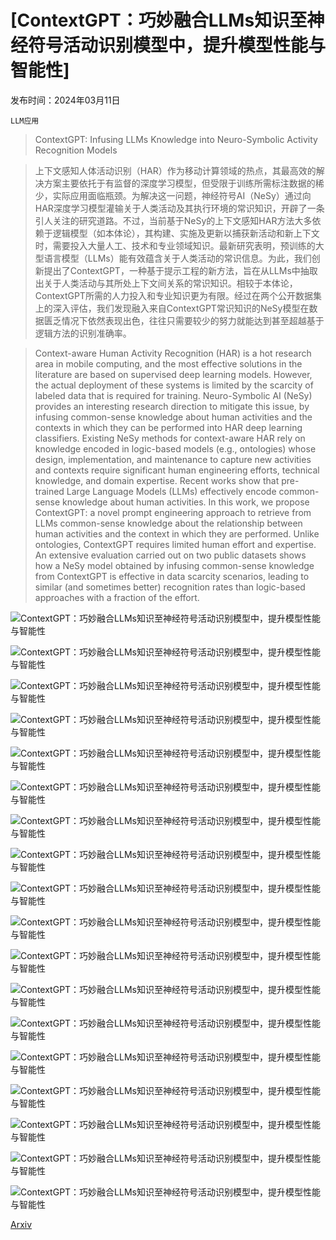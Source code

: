# [ContextGPT：巧妙融合LLMs知识至神经符号活动识别模型中，提升模型性能与智能性]

发布时间：2024年03月11日

`LLM应用`

> ContextGPT: Infusing LLMs Knowledge into Neuro-Symbolic Activity Recognition Models

> 上下文感知人体活动识别（HAR）作为移动计算领域的热点，其最高效的解决方案主要依托于有监督的深度学习模型，但受限于训练所需标注数据的稀少，实际应用面临瓶颈。为解决这一问题，神经符号AI（NeSy）通过向HAR深度学习模型灌输关于人类活动及其执行环境的常识知识，开辟了一条引人关注的研究道路。不过，当前基于NeSy的上下文感知HAR方法大多依赖于逻辑模型（如本体论），其构建、实施及更新以捕获新活动和新上下文时，需要投入大量人工、技术和专业领域知识。最新研究表明，预训练的大型语言模型（LLMs）能有效蕴含关于人类活动的常识信息。为此，我们创新提出了ContextGPT，一种基于提示工程的新方法，旨在从LLMs中抽取出关于人类活动与其所处上下文间关系的常识知识。相较于本体论，ContextGPT所需的人力投入和专业知识更为有限。经过在两个公开数据集上的深入评估，我们发现融入来自ContextGPT常识知识的NeSy模型在数据匮乏情况下依然表现出色，往往只需要较少的努力就能达到甚至超越基于逻辑方法的识别准确率。

> Context-aware Human Activity Recognition (HAR) is a hot research area in mobile computing, and the most effective solutions in the literature are based on supervised deep learning models. However, the actual deployment of these systems is limited by the scarcity of labeled data that is required for training. Neuro-Symbolic AI (NeSy) provides an interesting research direction to mitigate this issue, by infusing common-sense knowledge about human activities and the contexts in which they can be performed into HAR deep learning classifiers. Existing NeSy methods for context-aware HAR rely on knowledge encoded in logic-based models (e.g., ontologies) whose design, implementation, and maintenance to capture new activities and contexts require significant human engineering efforts, technical knowledge, and domain expertise. Recent works show that pre-trained Large Language Models (LLMs) effectively encode common-sense knowledge about human activities. In this work, we propose ContextGPT: a novel prompt engineering approach to retrieve from LLMs common-sense knowledge about the relationship between human activities and the context in which they are performed. Unlike ontologies, ContextGPT requires limited human effort and expertise. An extensive evaluation carried out on two public datasets shows how a NeSy model obtained by infusing common-sense knowledge from ContextGPT is effective in data scarcity scenarios, leading to similar (and sometimes better) recognition rates than logic-based approaches with a fraction of the effort.

![ContextGPT：巧妙融合LLMs知识至神经符号活动识别模型中，提升模型性能与智能性](../../../paper_images/2403.06586/arch2.png)

![ContextGPT：巧妙融合LLMs知识至神经符号活动识别模型中，提升模型性能与智能性](../../../paper_images/2403.06586/x1.png)

![ContextGPT：巧妙融合LLMs知识至神经符号活动识别模型中，提升模型性能与智能性](../../../paper_images/2403.06586/x2.png)

![ContextGPT：巧妙融合LLMs知识至神经符号活动识别模型中，提升模型性能与智能性](../../../paper_images/2403.06586/x3.png)

![ContextGPT：巧妙融合LLMs知识至神经符号活动识别模型中，提升模型性能与智能性](../../../paper_images/2403.06586/x4.png)

![ContextGPT：巧妙融合LLMs知识至神经符号活动识别模型中，提升模型性能与智能性](../../../paper_images/2403.06586/x5.png)

![ContextGPT：巧妙融合LLMs知识至神经符号活动识别模型中，提升模型性能与智能性](../../../paper_images/2403.06586/symbolicfeatures.png)

![ContextGPT：巧妙融合LLMs知识至神经符号活动识别模型中，提升模型性能与智能性](../../../paper_images/2403.06586/tool.png)

![ContextGPT：巧妙融合LLMs知识至神经符号活动识别模型中，提升模型性能与智能性](../../../paper_images/2403.06586/plot_domino.png)

![ContextGPT：巧妙融合LLMs知识至神经符号活动识别模型中，提升模型性能与智能性](../../../paper_images/2403.06586/plot_extrasensory.png)

![ContextGPT：巧妙融合LLMs知识至神经符号活动识别模型中，提升模型性能与智能性](../../../paper_images/2403.06586/domino_boxplot.png)

![ContextGPT：巧妙融合LLMs知识至神经符号活动识别模型中，提升模型性能与智能性](../../../paper_images/2403.06586/extrasensory_boxplot.png)

![ContextGPT：巧妙融合LLMs知识至神经符号活动识别模型中，提升模型性能与智能性](../../../paper_images/2403.06586/domino_10.png)

![ContextGPT：巧妙融合LLMs知识至神经符号活动识别模型中，提升模型性能与智能性](../../../paper_images/2403.06586/extrasensory_10.png)

![ContextGPT：巧妙融合LLMs知识至神经符号活动识别模型中，提升模型性能与智能性](../../../paper_images/2403.06586/domino_50.png)

![ContextGPT：巧妙融合LLMs知识至神经符号活动识别模型中，提升模型性能与智能性](../../../paper_images/2403.06586/extrasensory_50.png)

![ContextGPT：巧妙融合LLMs知识至神经符号活动识别模型中，提升模型性能与智能性](../../../paper_images/2403.06586/domino_inclusion.png)

![ContextGPT：巧妙融合LLMs知识至神经符号活动识别模型中，提升模型性能与智能性](../../../paper_images/2403.06586/extrasensory_inclusion.png)

[Arxiv](https://arxiv.org/abs/2403.06586)